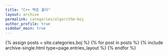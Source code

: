```yaml
---
title: "C++ 백준 풀이"
layout: archive
permalink: categories/algorithm-boj
author_profile: true
sidebar_main: true
---
```



{% assign posts = site.categories.boj %}
{% for post in posts %} {% include archive-single.html type=page.entries_layout %} {% endfor %}